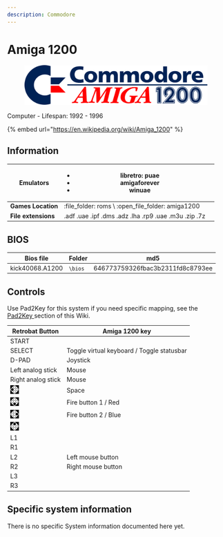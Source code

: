 ```yaml
---
description: Commodore
---
```


# Amiga 1200



<figure><img src="https://raw.githubusercontent.com/fabricecaruso/es-theme-carbon/5149a33eed46b2af638b06119397d4023b75131f/art/logos/amiga1200.svg" alt=""><figcaption></figcaption></figure>

Computer - Lifespan: 1992 - 1996

{% embed url="https://en.wikipedia.org/wiki/Amiga_1200" %}

## Information

| **Emulators**       | <ul><li>libretro: puae</li><li>amigaforever</li><li>winuae</li></ul> |   |
| ------------------- | -------------------------------------------------------------------- | - |
| **Games Location**  | :file\_folder: roms \ :open\_file\_folder: amiga1200                 |   |
| **File extensions** | .adf .uae .ipf .dms .adz .lha .rp9 .uae .m3u .zip .7z                |   |

## BIOS

| Bios file       | Folder  | md5                              |
| --------------- | ------- | -------------------------------- |
| kick40068.A1200 | `\bios` | 646773759326fbac3b2311fd8c8793ee |

## Controls

Use Pad2Key for this system if you need specific mapping, see the [Pad2Key ](../../controllers/pad2key.md)section of this Wiki.

| Retrobat Button                                    | Amiga 1200 key                             |
| -------------------------------------------------- | ------------------------------------------ |
| START                                              |                                            |
| SELECT                                             | Toggle virtual keyboard / Toggle statusbar |
| D-PAD                                              | Joystick                                   |
| Left analog stick                                  | Mouse                                      |
| Right analog stick                                 | Mouse                                      |
| ![](<../../.gitbook/assets/image (2) (1) (1).png>) | Space                                      |
| ![](<../../.gitbook/assets/image (1) (2) (1).png>) | Fire button 1 / Red                        |
| ![](<../../.gitbook/assets/image (4) (1).png>)     | Fire button 2 / Blue                       |
| ![](<../../.gitbook/assets/image (3) (1) (2).png>) |                                            |
| L1                                                 |                                            |
| R1                                                 |                                            |
| L2                                                 | Left mouse button                          |
| R2                                                 | Right mouse button                         |
| L3                                                 |                                            |
| R3                                                 |                                            |

## Specific system information

There is no specific System information documented here yet.
